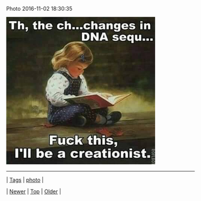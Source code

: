 <!--
title: Photo 2016-11-02 18
date: 2020-06-28T15:27:00.134Z
tags: photo
-->


Photo 2016-11-02 18:30:35

![](152650220550-0.jpg)

<!--BOTTOM-POST-NAVIGATION-->
---

| [Tags](tags.md) | [photo](tag-photo.md) |

| [Newer](152641780560.md) | [Top](index.md) | [Older](152679856415.md) |